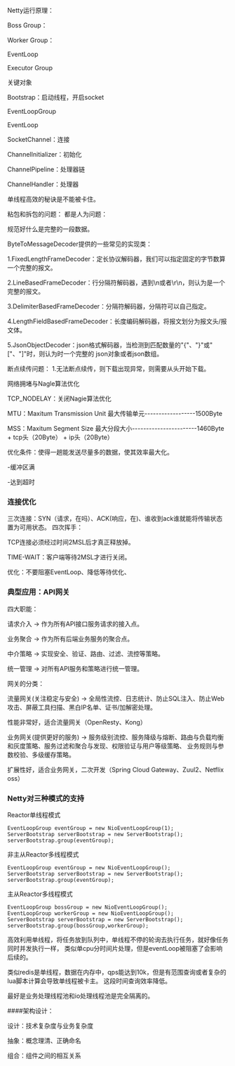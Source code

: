 Netty运行原理：

Boss Group：

Worker Group：

EventLoop

Executor Group

关键对象

Bootstrap：启动线程，开启socket

EventLoopGroup

EventLoop

SocketChannel：连接

ChannelInitializer：初始化

ChannelPipeline：处理器链

ChannelHandler：处理器


单线程高效的秘诀是不能被卡住。

粘包和拆包的问题：
都是人为问题：

规范好什么是完整的一段数据。

ByteToMessageDecoder提供的一些常见的实现类：

1.FixedLengthFrameDecoder：定长协议解码器，我们可以指定固定的字节数算一个完整的报文。

2.LineBasedFrameDecoder：行分隔符解码器，遇到\n或者\r\n，则认为是一个完整的报文。

3.DelimiterBasedFrameDecoder：分隔符解码器，分隔符可以自己指定。

4.LengthFieldBasedFrameDecoder：长度编码解码器，将报文划分为报文头/报文体。

5.JsonObjectDecoder：json格式解码器，当检测到匹配数量的"{"、"}"或"["、"]"时，则认为时一个完整的
json对象或者json数组。

断点续传问题：
1.无法断点续传，则下载出现异常，则需要从头开始下载。

网络拥堵与Nagle算法优化

TCP_NODELAY：关闭Nagie算法优化

MTU：Maxitum Transmission Unit 最大传输单元------------------1500Byte

MSS：Maxitum Segment Size 最大分段大小-----------------------1460Byte + tcp头（20Byte） + ip头（20Byte）

优化条件：使得一趟能发送尽量多的数据，使其效率最大化。

-缓冲区满

-达到超时

### 连接优化
三次连接：SYN（请求，在吗）、ACK(响应，在)、谁收到ack谁就能将传输状态置为可用状态。
四次挥手：

TCP连接必须经过时间2MSL后才真正释放掉。

TIME-WAIT：客户端等待2MSL才进行关闭。

优化：不要阻塞EventLoop、降低等待优化、  


### 典型应用：API网关

四大职能：

请求介入 -> 作为所有API接口服务请求的接入点。

业务聚合 -> 作为所有后端业务服务的聚合点。

中介策略 -> 实现安全、验证、路由、过滤、流控等策略。

统一管理 -> 对所有API服务和策略进行统一管理。

网关的分类：


流量网关(关注稳定与安全) -> 全局性流控、日志统计、防止SQL注入、防止Web攻击、屏蔽工具扫描、黑白IP名单、证书/加解密处理。

性能非常好，适合流量网关（OpenResty、Kong）

业务网关(提供更好的服务) -> 服务级别流控、服务降级与熔断、路由与负载均衡和灰度策略、服务过滤和聚合与发现、权限验证与用户等级策略、
业务规则与参数校验、多级缓存策略。

扩展性好，适合业务网关，二次开发（Spring Cloud Gateway、Zuul2、Netflix oss）

### Netty对三种模式的支持
Reactor单线程模式 
~~~~
EventLoopGroup eventGroup = new NioEventLoopGroup(1);
ServerBootstrap serverBootstrap = new ServerBootstrap();
serverBootstrap.group(eventGroup);
~~~~
非主从Reactor多线程模式
~~~~
EventLoopGroup eventGroup = new NioEventLoopGroup();
ServerBootstrap serverBootstrap = new ServerBootstrap();
serverBootstrap.group(eventGroup);
~~~~
主从Reactor多线程模式
~~~~
EventLoopGroup bossGroup = new NioEventLoopGroup();
EventLoopGroup workerGroup = new NioEventLoopGroup();
ServerBootstrap serverBootstrap = new ServerBootstrap();
serverBootstrap.group(bossGroup,workerGroup);
~~~~

高效利用单线程，将任务放到队列中，单线程不停的轮询去执行任务，就好像任务同时并发执行一样，
类似单cpu分时间片处理，但是eventLoop被阻塞了会影响后续的。

类似redis是单线程，数据在内存中，qps能达到10k，但是有范围查询或者复杂的lua脚本计算会导致单线程被卡主。
这段时间查询效率降低。

最好是业务处理线程池和io处理线程池是完全隔离的。

####架构设计：

设计：技术复杂度与业务复杂度

抽象：概念理清、正确命名

组合：组件之间的相互关系